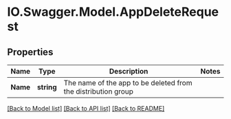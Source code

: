 # IO.Swagger.Model.AppDeleteRequest
## Properties

Name | Type | Description | Notes
------------ | ------------- | ------------- | -------------
**Name** | **string** | The name of the app to be deleted from the distribution group | 

[[Back to Model list]](../README.md#documentation-for-models) [[Back to API list]](../README.md#documentation-for-api-endpoints) [[Back to README]](../README.md)

